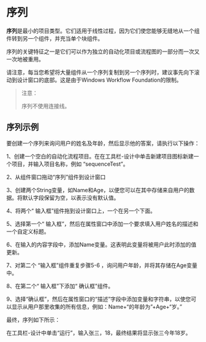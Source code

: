 # 序列 
**序列**是最小的项目类型。它们适用于线性过程，因为它们使您能够无缝地从一个组件转到另一个组件，并充当单个块组件。

序列的关键特征之一是它们可以作为独立的自动化项目或流程图的一部分而一次又一次地被重用。

请注意，每当您希望将大量组件从一个序列复制到另一个序列时，建议事先向下滚动到设计窗口的底部。这是由于Windows Workflow Foundation的限制。

>注意：
> 
>序列不使用连接线。

## 序列示例 
要创建一个序列来询问用户的姓名及年龄，然后显示他的答案，请执行以下操作： 
 
1、创建一个空白的自动化流程项目。在在工具栏-设计中单击新建项目图标新建一个项目，并输入项目名称，例如 “sequenceTest”。 

2、从组件窗口拖动“序列”组件到设计窗口 

3、创建两个String变量，如Name和Age，以便您可以在其中存储来自用户的数据。将默认字段保留为空，以表示没有默认值。 
  
4、将两个“ 输入框”组件拖到设计窗口上，一个在另一个下面。

5、选择第一个“ 输入框”，然后在属性窗口中添加一个要求填入用户姓名的描述和一个自定义标题。 

6、在输入的内容字段中，添加Name变量。这表明此变量将被用户此时添加的值更新。 
 
7、对第二个 “输入框”组件重复步骤5-6 ，询问用户年龄，并将其存储在Age变量中。 
 
8、在第二个“ 输入框”下添加“ 确认框”组件。 

9、选择“确认框”，然后在属性窗口的“描述”字段中添加变量和字符串，以使您可以显示从用户那里收集的所有信息，例如：Name+“的年龄为”+Age+“岁。” 
 
最终，序列如下所示： 

在工具栏-设计中单击“运行”，输入张三，18，最终结果将显示张三今年18岁。 
